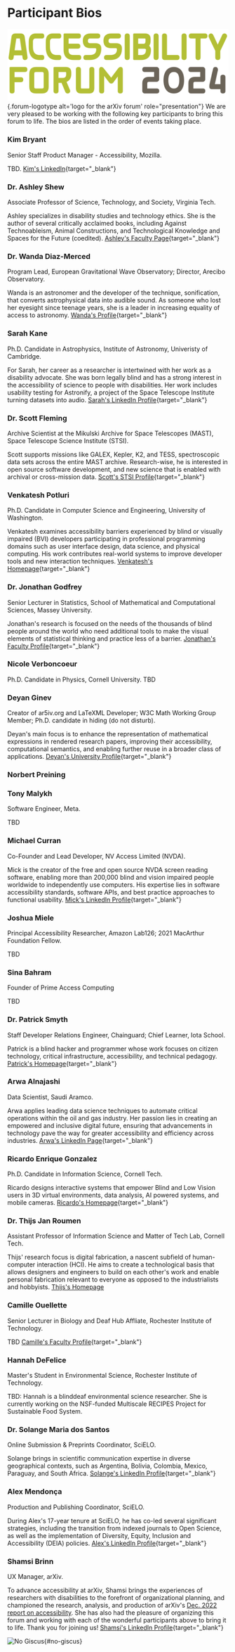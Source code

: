 # Participant Bios

![Logo for the arXiv forum](../assets/forum-logotype-only.svg){.forum-logotype alt='logo for the arXiv forum' role="presentation"}
We are very pleased to be working with the following key participants to bring this forum to life. The bios are listed in the order of events taking place.

<!-- ## Rethinking Disability: a Sociological Approach to Accessibility in Technology -->
### Kim Bryant
Senior Staff Product Manager - Accessibility, Mozilla.

TBD. [Kim's LinkedIn](https://www.linkedin.com/in/kimbryant/){target="_blank"}

### Dr. Ashley Shew
Associate Professor of Science, Technology, and Society, Virginia Tech.

Ashley specializes in disability studies and technology ethics. She is the author of several critically acclaimed books, including Against Technoableism, Animal Constructions, and Technological Knowledge and Spaces for the Future (coedited). [Ashley's Faculty Page](https://liberalarts.vt.edu/departments-and-schools/department-of-science-technology-and-society/faculty/ashley-shew.html){target="_blank"}

<!-- ## Listening to Stars: Sonification in Astronomy -->
### Dr. Wanda Diaz-Merced
Program Lead, European Gravitational Wave Observatory; Director, Arecibo Observatory.

Wanda is an astronomer and the developer of the technique, sonification, that converts astrophysical data into audible sound. As someone who lost her eyesight since teenage years, she is a leader in increasing equality of access to astronomy. [Wanda's Profile](){target="_blank"}

### Sarah Kane
Ph.D. Candidate in Astrophysics, Institute of Astronomy, Univeristy of Cambridge.

For Sarah, her career as a researcher is intertwined with her work as a disability advocate. She was born legally blind and has a strong interest in the accessibility of science to people with disabilities. Her work includes usability testing for Astronify, a project of the Space Telescope Institute turning datasets into audio. [Sarah's LinkedIn Profile](https://uk.linkedin.com/in/sarah-kane-4a9414220){target="_blank"}

### Dr. Scott Fleming
Archive Scientist at the Mikulski Archive for Space Telescopes (MAST), Space Telescope Science Institute (STSI). 

Scott supports missions like GALEX, Kepler, K2, and TESS, spectroscopic data sets across the entire MAST archive. Research-wise, he is interested in open source software development, and new science that is enabled with archival or cross-mission data. [Scott's STSI Profile](https://www.stsci.edu/stsci-research/research-directory/scott-fleming){target="_blank"}

<!-- ## Navigating an Accessible Research Journey  -->
### Venkatesh Potluri
Ph.D. Candidate in Computer Science and Engineering, University of Washington.

Venkatesh examines accessibility barriers experienced by blind or visually impaired (BVI) developers participating in professional programming domains such as user interface design, data science, and physical computing. His work contributes real-world systems to improve developer tools and new interaction techniques. [Venkatesh's Homepage](https://venkateshpotluri.me/){target="_blank"}

### Dr. Jonathan Godfrey
Senior Lecturer in Statistics, School of Mathematical and Computational Sciences, Massey University.

Jonathan's research is focused on the needs of the thousands of blind people around the world who need additional tools to make the visual elements of statistical thinking and practice less of a barrier. [Jonathan's Faculty Profile](https://www.massey.ac.nz/massey/expertise/profile.cfm?stref=416430){target="_blank"}

### Nicole Verboncoeur
Ph.D. Candidate in Physics, Cornell University.
TBD

<!-- ## HTML Papers on arXiv: Where We Are Now and Where Next -->
### Deyan Ginev
Creator of ar5iv.org and LaTeXML Developer; W3C Math Working Group Member; Ph.D. candidate in hiding (do not disturb).

Deyan's main focus is to enhance the representation of mathematical expressions in rendered research papers, improving their accessibility, computational semantics, and enabling further reuse in a broader class of applications. [Deyan's University Profile](https://kwarc.info/people/dginev/){target="_blank"}

### Norbert Preining

### Tony Malykh
Software Engineer, Meta.

TBD

### Michael Curran
Co-Founder and Lead Developer, NV Access Limited (NVDA).

Mick is the creator of the free and open source NVDA screen reading software, enabling more than 200,000 blind and vision impaired people worldwide to independently use computers. His expertise lies in software accessibility standards, software APIs, and best practice approaches to functional usability. [Mick's LinkedIn Profile](https://au.linkedin.com/in/mdcurran){target="_blank"}

<!-- ## Quest for Accessibility: Initiating the Millennium Prize Challenge -->
### Joshua Miele 
Principal Accessibility Researcher, Amazon Lab126; 2021 MacArthur Foundation Fellow.

TBD

### Sina Bahram
Founder of Prime Access Computing

TBD

### Dr. Patrick Smyth
Staff Developer Relations Engineer, Chainguard; Chief Learner, Iota School.

Patrick is a blind hacker and programmer whose work focuses on citizen technology, critical infrastructure, accessibility, and technical pedagogy. [Patrick's Homepage](https://smythp.com/index.html){target="_blank"}

<!-- ## AI's Role in Accessibility -->
### Arwa Alnajashi
Data Scientist, Saudi Aramco.

Arwa applies leading data science techniques to automate critical operations within the oil and gas industry. Her passion lies in creating an empowered and inclusive digital future, ensuring that advancements in technology pave the way for greater accessibility and efficiency across industries. [Arwa's LinkedIn Page](https://sa.linkedin.com/in/arwa-alnajashi-84b1541a2?trk=people-guest_people_search-card){target="_blank"}

<!-- ## Touching Innovation: Tactile Surfaces for BVI Users -->
### Ricardo Enrique Gonzalez
Ph.D. Candidate in Information Science, Cornell Tech.

Ricardo designs interactive systems that empower Blind and Low Vision users in 3D virtual environments, data analysis, AI powered systems, and mobile cameras. [Ricardo's Homepage](https://rgonzalezp.github.io/){target="_blank"}

### Dr. Thijs Jan Roumen
Assistant Professor of Information Science and Matter of Tech Lab, Cornell Tech.

Thijs' research focus is digital fabrication, a nascent subfield of human-computer interaction (HCI). He aims to create a technological basis that allows designers and engineers to build on each other's work and enable personal fabrication relevant to everyone as opposed to the industrialists and hobbyists. [Thijs's Homepage](http://thijsroumen.eu/)

<!-- ## No Need to Reinvent the Wheel! Resources and Stories at the Deaf Hub -->
### Camille Ouellette 
Senior Lecturer in Biology and Deaf Hub Affliate, Rochester Institute of Technology.

TBD [Camille's Faculty Profile](https://www.rit.edu/directory/ceonts-camille-ouellette){target="_blank"}

### Hannah DeFelice
Master's Student in Environmental Science, Rochester Institute of Technology.

TBD: Hannah is a blinddeaf environmental science researcher. She is currently working on the NSF-funded Multiscale RECIPES Project for Sustainable Food System.

<!-- ## Advancing Accessibility in South America and Beyond with SciELO -->
### Dr. Solange Maria dos Santos
Online Submission & Preprints Coordinator, SciELO.

Solange brings in scientific communication expertise in diverse geographical contexts, such as Argentina, Bolivia, Colombia, Mexico, Paraguay, and South Africa. [Solange's LinkedIn Profile](https://www.linkedin.com/in/solangemariasantos/?originalSubdomain=br){target="_blank"}

### Alex Mendonça
Production and Publishing Coordinator, SciELO.

During Alex's 17-year tenure at SciELO, he has co-led several significant strategies, including the transition from indexed journals to Open Science, as well as the implementation of Diversity, Equity, Inclusion and Accessibility (DEIA) policies. [Alex's LinkedIn Profile](https://www.linkedin.com/in/alex-mendon%C3%A7a/?originalSubdomain=br){target="_blank"}

<!-- ## arXiv Presenting Staff -->
### Shamsi Brinn
UX Manager, arXiv. 

To advance accessibility at arXiv, Shamsi brings the experiences of researchers with disabilities to the forefront of organizational planning, and championed the research, analysis, and production of arXiv's [Dec. 2022 report on accessibility](https://info.arxiv.org/about/accessibility_research_report.html). She has also had the pleasure of organizing this forum and working with each of the wonderful participants above to bring it to life. Thank you for joining us! [Shamsi's LinkedIn Profile](https://www.linkedin.com/in/shamsi-brinn/){target="_blank"}

![No Giscus](){#no-giscus}
